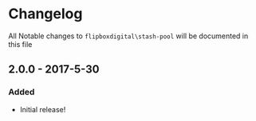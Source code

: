 # Changelog
All Notable changes to `flipboxdigital\stash-pool` will be documented in this file

## 2.0.0 - 2017-5-30

### Added
- Initial release!
